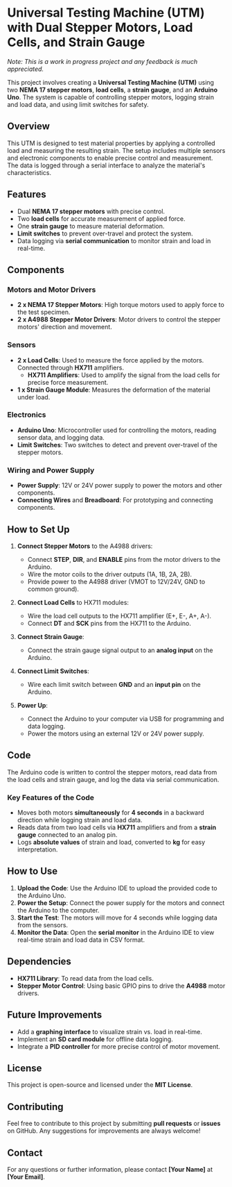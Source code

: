 # Universal Testing Machine (UTM) with Dual Stepper Motors, Load Cells, and Strain Gauge

_Note: This is a work in progress project and any feedback is much appreciated._

This project involves creating a **Universal Testing Machine (UTM)** using two **NEMA 17 stepper motors**, **load cells**, a **strain gauge**, and an **Arduino Uno**. The system is capable of controlling stepper motors, logging strain and load data, and using limit switches for safety.

## Overview

This UTM is designed to test material properties by applying a controlled load and measuring the resulting strain. The setup includes multiple sensors and electronic components to enable precise control and measurement. The data is logged through a serial interface to analyze the material's characteristics.

## Features

- Dual **NEMA 17 stepper motors** with precise control.
- Two **load cells** for accurate measurement of applied force.
- One **strain gauge** to measure material deformation.
- **Limit switches** to prevent over-travel and protect the system.
- Data logging via **serial communication** to monitor strain and load in real-time.

## Components

### Motors and Motor Drivers
- **2 x NEMA 17 Stepper Motors**: High torque motors used to apply force to the test specimen.
- **2 x A4988 Stepper Motor Drivers**: Motor drivers to control the stepper motors' direction and movement.

### Sensors
- **2 x Load Cells**: Used to measure the force applied by the motors. Connected through **HX711** amplifiers.
  - **HX711 Amplifiers**: Used to amplify the signal from the load cells for precise force measurement.
- **1 x Strain Gauge Module**: Measures the deformation of the material under load.

### Electronics
- **Arduino Uno**: Microcontroller used for controlling the motors, reading sensor data, and logging data.
- **Limit Switches**: Two switches to detect and prevent over-travel of the stepper motors.

### Wiring and Power Supply
- **Power Supply**: 12V or 24V power supply to power the motors and other components.
- **Connecting Wires** and **Breadboard**: For prototyping and connecting components.

## How to Set Up

1. **Connect Stepper Motors** to the A4988 drivers:
   - Connect **STEP**, **DIR**, and **ENABLE** pins from the motor drivers to the Arduino.
   - Wire the motor coils to the driver outputs (1A, 1B, 2A, 2B).
   - Provide power to the A4988 driver (VMOT to 12V/24V, GND to common ground).

2. **Connect Load Cells** to HX711 modules:
   - Wire the load cell outputs to the HX711 amplifier (E+, E-, A+, A-).
   - Connect **DT** and **SCK** pins from the HX711 to the Arduino.

3. **Connect Strain Gauge**:
   - Connect the strain gauge signal output to an **analog input** on the Arduino.

4. **Connect Limit Switches**:
   - Wire each limit switch between **GND** and an **input pin** on the Arduino.

5. **Power Up**:
   - Connect the Arduino to your computer via USB for programming and data logging.
   - Power the motors using an external 12V or 24V power supply.

## Code

The Arduino code is written to control the stepper motors, read data from the load cells and strain gauge, and log the data via serial communication.

### Key Features of the Code
- Moves both motors **simultaneously** for **4 seconds** in a backward direction while logging strain and load data.
- Reads data from two load cells via **HX711** amplifiers and from a **strain gauge** connected to an analog pin.
- Logs **absolute values** of strain and load, converted to **kg** for easy interpretation.

## How to Use
1. **Upload the Code**: Use the Arduino IDE to upload the provided code to the Arduino Uno.
2. **Power the Setup**: Connect the power supply for the motors and connect the Arduino to the computer.
3. **Start the Test**: The motors will move for 4 seconds while logging data from the sensors.
4. **Monitor the Data**: Open the **serial monitor** in the Arduino IDE to view real-time strain and load data in CSV format.

## Dependencies
- **HX711 Library**: To read data from the load cells.
- **Stepper Motor Control**: Using basic GPIO pins to drive the **A4988** motor drivers.

## Future Improvements
- Add a **graphing interface** to visualize strain vs. load in real-time.
- Implement an **SD card module** for offline data logging.
- Integrate a **PID controller** for more precise control of motor movement.

## License
This project is open-source and licensed under the **MIT License**.

## Contributing
Feel free to contribute to this project by submitting **pull requests** or **issues** on GitHub. Any suggestions for improvements are always welcome!

## Contact
For any questions or further information, please contact **[Your Name]** at **[Your Email]**.

